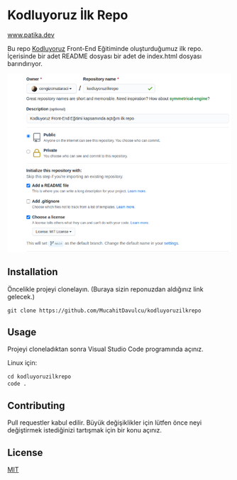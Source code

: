 # Kodluyoruz İlk Repo
www.patika.dev

Bu repo [Kodluyoruz](https://kodluyoruz.org) Front-End Eğitiminde oluşturduğumuz ilk repo. İçerisinde bir adet README dosyası bir adet de index.html dosyası barındırıyor.

![project photo name](https://raw.githubusercontent.com/Kodluyoruz/taskforce/main/git/odev1/figures/github.png)

## Installation

Öncelikle projeyi clonelayın. (Buraya sizin reponuzdan aldığınız link gelecek.)

```
git clone https://github.com/MucahitDavulcu/kodluyoruzilkrepo

```
## Usage

Projeyi cloneladıktan sonra Visual Studio Code programında açınız.

Linux için: 

```
cd kodluyoruzilkrepo
code .
```
## Contributing

Pull requestler kabul edilir. Büyük değişiklikler için lütfen önce neyi değiştirmek istediğinizi tartışmak için bir konu açınız.

## License

[MIT](https://choosealicense.com/licenses/mit/)
